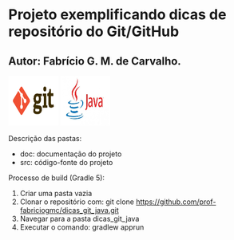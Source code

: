 # Projeto exemplificando dicas de repositório do Git/GitHub
## Autor: Fabrício G. M. de Carvalho.

<img src="/doc/img/img_git.png" width="100" height="100"/>
<img src="/doc/img/img_java.jpg" width="100" height="100"/>


Descrição das pastas:

* doc: documentação do projeto
* src: código-fonte do projeto

Processo de build (Gradle 5):
1. Criar uma pasta vazia
1. Clonar o repositório com:  git clone https://github.com/prof-fabriciogmc/dicas_git_java.git 
1. Navegar para a pasta dicas_git_java
1. Executar o comando: gradlew apprun
